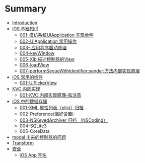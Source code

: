 # Summary

* [Introduction](README.md)
* [iOS 基础知识](ios-ji-chu-zhi-shi.md)
  * [001-模仿系统UIApplication 实现单例](ios-ji-chu-zhi-shi/001mo-fang-xi-tong-uiapplication-shi-xian-dan-li.md)
  * [002-UIApplication 常用操作](ios-ji-chu-zhi-shi/002she-zhi-ying-yong-xiao-xi-shu.md)
  * [003- 应用程序启动原理](ios-ji-chu-zhi-shi/003-ying-yong-cheng-xu-qi-dong-yuan-li.md)
  * [004-keyWindow](ios-ji-chu-zhi-shi/004-keywindow.md)
  * [005-Xib 描述控制器的View](ios-ji-chu-zhi-shi/005-xib-miao-shu-kong-zhi-qi-de-view.md)
  * [006-loadView](ios-ji-chu-zhi-shi/006-loadview.md)
  * [007-performSegueWithIdentifier:sender:方法内部实现原理](ios-ji-chu-zhi-shi/007-performseguewithidentifiersenderfang-fa-nei-bu-shi-xian-yuan-li.md)
* [iOS 常用的控件](ios-chang-yong-de-kong-jian.md)
  * [001-UIPickerView](ios-chang-yong-de-kong-jian/001-uipickerview.md)
* [KVC 内部实现](kvc-nei-bu-shi-xian.md)
  * [001-KVC 内部实现原理-和注意](kvc-nei-bu-shi-xian/001-kvc-nei-bu-shi-xian-yuan-li.md)
* [iOS 中的数据存储](ios-zhong-de-shu-ju-cun-chu.md)
  * [001-XML 属性列表（plist）归档](001-xml-shu-xing-lie-biao-ff08-plist-ff09-gui-dang.md)
  * 002-Preference\(偏好设置\)
  * [003-NSKeyedArchiver 归档 （NSCoding）](003-nskeyedarchiver-gui-dang-nscoding.md)
  * 004-SQLite3
  * 005-CoreData
* [modal 出来的控制器的问题](modal-chu-lai-de-kong-zhi-qi-de-wen-ti.md)
* [Transform](transform.md)
* [安全](an-quan.md)
  * [iOS App 签名](an-quan/ios-app-qian-ming.md)

